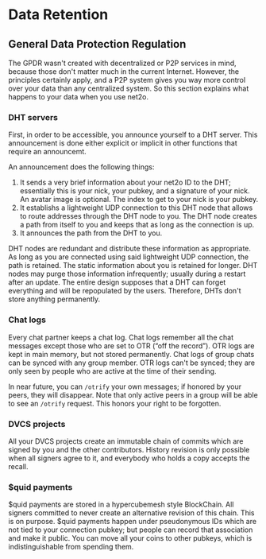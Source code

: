 # Data Retention #

## General Data Protection Regulation ##

The GPDR wasn't created with decentralized or P2P services in mind, because
those don't matter much in the current Internet.  However, the principles
certainly apply, and a P2P system gives you way more control over your data
than any centralized system.  So this section explains what happens to your
data when you use net2o.

### DHT servers ###

First, in order to be accessible, you announce yourself to a DHT server.  This
announcement is done either explicit or implicit in other functions that
require an announcemt.

An announcement does the following things:

1. It sends a very brief information about your net2o ID to the DHT;
   essentially this is your nick, your pubkey, and a signature of your nick.
   An avatar image is optional.  The index to get to your nick is your pubkey.
2. It establishs a lightweight UDP connection to this DHT node that allows to
   route addresses through the DHT node to you.  The DHT node creates a path
   from itself to you and keeps that as long as the connection is up.
3. It announces the path from the DHT to you.

DHT nodes are redundant and distribute these information as appropriate.  As
long as you are connected using said lightweight UDP connection, the path is
retained.  The static information about you is retained for longer.  DHT nodes
may purge those information infrequently; usually during a restart after an
update.  The entire design supposes that a DHT can forget everything and will
be repopulated by the users.  Therefore, DHTs don't store anything
permanently.

### Chat logs ###

Every chat partner keeps a chat log.  Chat logs remember all the chat messages
except those who are set to OTR (“off the record”).  OTR logs are kept in main
memory, but not stored permanently.  Chat logs of group chats can be synced
with any group member.  OTR logs can't be synced; they are only seen by people
who are active at the time of their sending.

In near future, you can ```/otrify``` your own messages; if honored by your
peers, they will disappear.  Note that only active peers in a group will be
able to see an ```/otrify``` request.  This honors your right to be
forgotten.

### DVCS projects ###

All your DVCS projects create an immutable chain of commits which are signed
by you and the other contributors.  History revision is only possible when all
signers agree to it, and everybody who holds a copy accepts the recall.

### $quid payments ###

$quid payments are stored in a hypercubemesh style BlockChain.  All signers
committed to never create an alternative revision of this chain.  This is on
purpose.  $quid payments happen under pseudonymous IDs which are not tied to
your connection pubkey; but people can record that association and make it
public.  You can move all your coins to other pubkeys, which is
indistinguishable from spending them.
